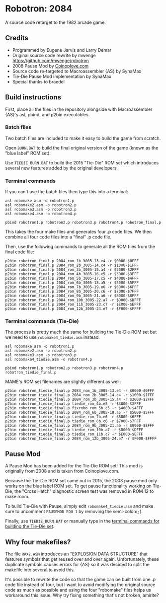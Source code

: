 # Robotron: 2084
A source code retarget to the 1982 arcade game.

## Credits
* Programmed by Eugene Jarvis and Larry Demar
* Original source code rewrite by mwenge https://github.com/mwenge/robotron
* 2008 Pause Mod by [Coinoplove.com](http://coinoplove.com/romhack/romhack.htm)
* Source code re-targeted to Macroassembler {AS} by SynaMax
* Tie-Die Pause Mod implementation by SynaMax
* Special thanks to braedel

## Build instructions

First, place all the files in the repository alongside with Macroassembler {AS}'s asl, pbind, and p2bin executables.

### Batch files

Two batch files are included to make it easy to build the game from scratch.  

Open ```BURN.BAT``` to build the final original version of the game (known as the "blue label" ROM set).  

Use ```TIEDIE_BURN.BAT``` to build the 2015 "Tie-Die" ROM set which introduces several new features added by the original developers.

### Terminal commands

If you can't use the batch files then type this into a terminal:

```
asl robomake.asm -o robotron1.p
asl robomake2.asm -o robotron2.p
asl robomake3.asm -o robotron3.p
asl robomake4.asm -o robotron4.p

pbind robotron1.p robotron2.p robotron3.p robotron4.p robotron_final.p
```

This takes the four make files and generates four .p code files.  We then combine all four code files into a "final" .p code file.

Then, use the following commands to generate all the ROM files from the final code file:
```
p2bin robotron_final.p 2084_rom_1b_3005-13.e4 -r $0000-$0FFF
p2bin robotron_final.p 2084_rom_2b_3005-14.c4 -r $1000-$1FFF
p2bin robotron_final.p 2084_rom_3b_3005-15.a4 -r $2000-$2FFF
p2bin robotron_final.p 2084_rom_4b_3005-16.e5 -r $3000-$3FFF
p2bin robotron_final.p 2084_rom_5b_3005-17.c5 -r $4000-$4FFF
p2bin robotron_final.p 2084_rom_6b_3005-18.a5 -r $5000-$5FFF
p2bin robotron_final.p 2084_rom_7b_3005-19.e6 -r $6000-$6FFF
p2bin robotron_final.p 2084_rom_8b_3005-20.c6 -r $7000-$7FFF
p2bin robotron_final.p 2084_rom_9b_3005-21.a6 -r $8000-$8FFF
p2bin robotron_final.p 2084_rom_10b_3005-22.a7 -r $D000-$DFFF
p2bin robotron_final.p 2084_rom_11b_3005-23.c7 -r $E000-$EFFF
p2bin robotron_final.p 2084_rom_12b_3005-24.e7 -r $F000-$FFFF
```

### Terminal commands (Tie-Die)

The process is pretty much the same for building the Tie-Die ROM set but we need to use ```robomake4_tiedie.asm``` instead.

```
asl robomake.asm -o robotron1.p
asl robomake2.asm -o robotron2.p
asl robomake3.asm -o robotron3.p
asl robomake4_tiedie.asm -o robotron4.p

pbind robotron1.p robotron2.p robotron3.p robotron4.p robotron_tiedie_final.p
```

MAME's ROM set filenames are slightly different as well:

```
p2bin robotron_tiedie_final.p 2084_rom_1b_3005-13.e4 -r $0000-$0FFF
p2bin robotron_tiedie_final.p 2084_rom_2b_3005-14.c4 -r $1000-$1FFF
p2bin robotron_tiedie_final.p 2084_rom_3b_3005-15.a4 -r $2000-$2FFF
p2bin robotron_tiedie_final.p tiedie_rom_4b.e5 -r $3000-$3FFF
p2bin robotron_tiedie_final.p fixrobo_rom_5b.c5 -r $4000-$4FFF
p2bin robotron_tiedie_final.p 2084_rom_6b_3005-18.a5 -r $5000-$5FFF
p2bin robotron_tiedie_final.p tiedie_rom_7b.e6 -r $6000-$6FFF
p2bin robotron_tiedie_final.p tiedie_rom_8b.c6 -r $7000-$7FFF
p2bin robotron_tiedie_final.p 2084_rom_9b_3005-21.a6 -r $8000-$8FFF
p2bin robotron_tiedie_final.p tiedie_rom_10b.a7 -r $D000-$DFFF
p2bin robotron_tiedie_final.p tiedie_rom_11b.c7 -r $E000-$EFFF
p2bin robotron_tiedie_final.p 2084_rom_12b_3005-24.e7 -r $F000-$FFFF
```

## Pause Mod

A Pause Mod has been added for the Tie-Die ROM set!  This mod is originally from 2008 and is taken from Coinoplove.com.  

Because the Tie-Die ROM set came out in 2015, the 2008 pause mod only works on the blue label ROM set.  To get pause functionality working on Tie-Die, the "Cross Hatch" diagnostic screen test was removed in ROM 12 to make room.

To build Tie-Die with Pause, simply edit ```robomake4_tiedie.asm``` and make sure to uncomment ```PAUSEMOD EQU 1``` by removing the semi-colon(```;```).  

Finally, use ```TIEDIE_BURN.BAT``` or manually type in the [terminal commands for building the Tie-Die set](#terminal-commands-tie-die).

## Why four makefiles?

The file ```RRX7.ASM``` introduces an "EXPLOSION DATA STRUCTURE" that features symbols that get reused over and over again.  Unfortunately, these duplicate symbols causes errors for {AS} so it was decided to split the makefile into several to avoid this.

It's possible to rewrite the code so that the game can be built from one .p code file instead of four, but I want to avoid modifying the original source code as much as possible and using the four "robomake" files helps us workaround this issue.  Why try fixing something that's not broken, amirite?
